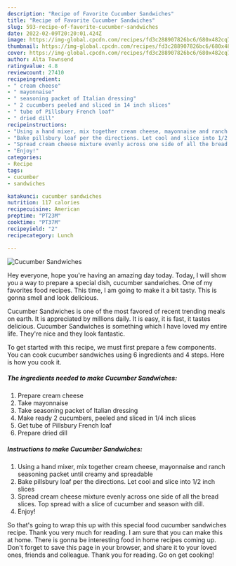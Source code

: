 ```yaml
---
description: "Recipe of Favorite Cucumber Sandwiches"
title: "Recipe of Favorite Cucumber Sandwiches"
slug: 593-recipe-of-favorite-cucumber-sandwiches
date: 2022-02-09T20:20:01.424Z
image: https://img-global.cpcdn.com/recipes/fd3c288907826bc6/680x482cq70/cucumber-sandwiches-recipe-main-photo.jpg
thumbnail: https://img-global.cpcdn.com/recipes/fd3c288907826bc6/680x482cq70/cucumber-sandwiches-recipe-main-photo.jpg
cover: https://img-global.cpcdn.com/recipes/fd3c288907826bc6/680x482cq70/cucumber-sandwiches-recipe-main-photo.jpg
author: Alta Townsend
ratingvalue: 4.8
reviewcount: 27410
recipeingredient:
- " cream cheese"
- " mayonnaise"
- " seasoning packet of Italian dressing"
- " 2 cucumbers peeled and sliced in 14 inch slices"
- " tube of Pillsbury French loaf"
- " dried dill"
recipeinstructions:
- "Using a hand mixer, mix together cream cheese, mayonnaise and ranch seasoning packet until creamy and spreadable"
- "Bake pillsbury loaf per the directions. Let cool and slice into 1/2 inch slices"
- "Spread cream cheese mixture evenly across one side of all the bread slices. Top spread with a slice of cucumber and season with dill."
- "Enjoy!"
categories:
- Recipe
tags:
- cucumber
- sandwiches

katakunci: cucumber sandwiches 
nutrition: 117 calories
recipecuisine: American
preptime: "PT23M"
cooktime: "PT37M"
recipeyield: "2"
recipecategory: Lunch

---
```



![Cucumber Sandwiches](https://img-global.cpcdn.com/recipes/fd3c288907826bc6/680x482cq70/cucumber-sandwiches-recipe-main-photo.jpg)

Hey everyone, hope you're having an amazing day today. Today, I will show you a way to prepare a special dish, cucumber sandwiches. One of my favorites food recipes. This time, I am going to make it a bit tasty. This is gonna smell and look delicious.



Cucumber Sandwiches is one of the most favored of recent trending meals on earth. It is appreciated by millions daily. It is easy, it is fast, it tastes delicious. Cucumber Sandwiches is something which I have loved my entire life. They're nice and they look fantastic.


To get started with this recipe, we must first prepare a few components. You can cook cucumber sandwiches using 6 ingredients and 4 steps. Here is how you cook it.

<!--inarticleads1-->

##### The ingredients needed to make Cucumber Sandwiches:

1. Prepare  cream cheese
1. Take  mayonnaise
1. Take  seasoning packet of Italian dressing
1. Make ready  2 cucumbers, peeled and sliced in 1/4 inch slices
1. Get  tube of Pillsbury French loaf
1. Prepare  dried dill




<!--inarticleads2-->

##### Instructions to make Cucumber Sandwiches:

1. Using a hand mixer, mix together cream cheese, mayonnaise and ranch seasoning packet until creamy and spreadable
1. Bake pillsbury loaf per the directions. Let cool and slice into 1/2 inch slices
1. Spread cream cheese mixture evenly across one side of all the bread slices. Top spread with a slice of cucumber and season with dill.
1. Enjoy!




So that's going to wrap this up with this special food cucumber sandwiches recipe. Thank you very much for reading. I am sure that you can make this at home. There is gonna be interesting food in home recipes coming up. Don't forget to save this page in your browser, and share it to your loved ones, friends and colleague. Thank you for reading. Go on get cooking!
